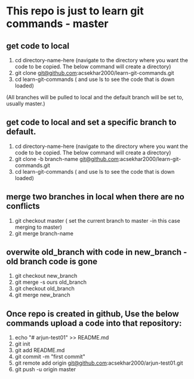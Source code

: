 
# This repo is just to learn git commands - master


## get code to local 

1. cd directory-name-here (navigate to the directory where you want the code to be copied. The below command will create a directory)
2. git clone git@github.com:acsekhar2000/learn-git-commands.git
3. cd learn-git-commands ( and use ls to see the code that is down loaded)

(All branches will be pulled to local and the default branch will be set to, usually master.)

## get code to local and set a specific branch to default.

1. cd directory-name-here (navigate to the directory where you want the code to be copied. The below command will create a directory)
2. git clone -b branch-name git@github.com:acsekhar2000/learn-git-commands.git
3. cd learn-git-commands ( and use ls to see the code that is down loaded)

## merge two branches in local when there are no conflicts

1. git checkout master  ( set the current branch to master -in this case merging to master)
2. git merge branch-name

## overwite old_branch with code in new_branch - old branch code is gone

1. git checkout new_branch
2. git merge -s ours old_branch
3. git checkout old_branch
4. git merge new_branch




## Once repo is created in  github, Use the below commands upload a code into that repository:

1. echo "# arjun-test01" >> README.md  
2. git init  
3. git add README.md  
4. git commit -m "first commit"  
5. git remote add origin git@github.com:acsekhar2000/arjun-test01.git  
6. git push -u origin master 
